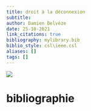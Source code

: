 ```yaml
---
title: droit à la déconnexion
subtitle:
author: Damien Belvèze
date: 25-10-2021
link_citations: true
bibliography: mylibrary.bib
biblio_style: csl\ieee.csl
aliases: []
tags: []
---
```


![](droit_deconnexion.jpg)





# bibliographie

